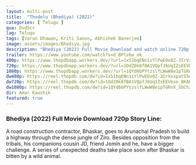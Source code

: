 ```yaml
---
layout: multi-post
title:  "Thodelu (Bhediya) (2022)"
categories: [ Telugu ]
qua: DvdScr
lag: Telugu
tags: [Varun Dhawan, Kriti Sanon, Abhishek Banerjee]
image: assets/images/Bhediya.jpg
description: "Bhediya (2022) Full Movie Download and watch online 720p low file size 500 mb."
trailer: https://www.youtube.com/watch?v=d_BPlvbw_ok
480p: https://www.thopdbapp.workers.dev/?url=1xS1bqENn1iYlPwEOx0Z-3IrVxxpatS5e
720p: https://www.thopdbapp.workers.dev/?url=1OdZ0k8fBA1VQpfJ6UqIZsEEVbso_8KAH
1080p: https://www.thopdbapp.workers.dev/?url=1QYd6bPYtzslfLWwW8e1pTGRnX_SbChzg
dw480p: https://reel.thopdb.com/dw?id=1xS1bqENn1iYlPwEOx0Z-3IrVxxpatS5e
dw720p: https://reel.thopdb.com/dw?id=1OdZ0k8fBA1VQpfJ6UqIZsEEVbso_8KAH
dw1080p: https://reel.thopdb.com/dw?id=1QYd6bPYtzslfLWwW8e1pTGRnX_SbChzg
dir: Amar Kaushik
featured: true
---
```


### Bhediya (2022) Full Movie Download 720p Story Line:
A road construction contractor, Bhaskar, goes to Arunachal Pradesh to build a highway through the dense jungle of Ziro. Besides opposition from the tribals, his companions cousin JD, friend Jomin and he, have a bigger challenge. A series of unexpected deaths take place soon after Bhaskar is bitten by a wild animal.

